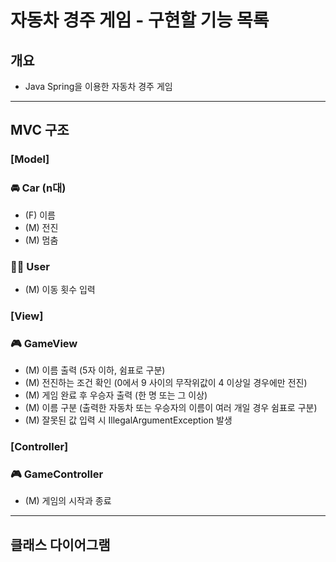 # 자동차 경주 게임 - 구현할 기능 목록
## 개요
- Java Spring을 이용한 자동차 경주 게임
---
## MVC 구조
### [Model]
### 🚘 Car (n대)
- (F) 이름
- (M) 전진
- (M) 멈춤
### 🙋‍♀️ User
- (M) 이동 횟수 입력

### [View]
### 🎮 GameView
- (M) 이름 출력 (5자 이하, 쉼표로 구분)
- (M) 전진하는 조건 확인 (0에서 9 사이의 무작위값이 4 이상일 경우에만 전진)
- (M) 게임 완료 후 우승자 출력 (한 명 또는 그 이상)
- (M) 이름 구분 (출력한 자동차 또는 우승자의 이름이 여러 개일 경우 쉼표로 구분)
- (M) 잘못된 값 입력 시 IllegalArgumentException 발생

### [Controller]
### 🎮 GameController
- (M) 게임의 시작과 종료
---
## 클래스 다이어그램
